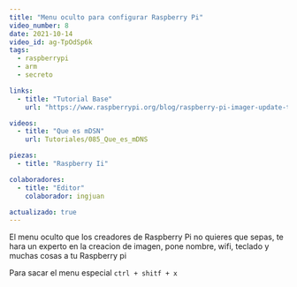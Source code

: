 ```yaml
---
title: "Menu oculto para configurar Raspberry Pi"
video_number: 8
date: 2021-10-14
video_id: ag-TpOdSp6k 
tags:
  - raspberrypi
  - arm
  - secreto

links:
  - title: "Tutorial Base"
    url: "https://www.raspberrypi.org/blog/raspberry-pi-imager-update-to-v1-6/"

videos:
  - title: "Que es mDSN"
    url: Tutoriales/085_Que_es_mDNS

piezas:
  - title: "Raspberry Ii"

colaboradores:
  - title: "Editor"
    colaborador: ingjuan

actualizado: true
---
```


El menu oculto que los creadores de Raspberry Pi no quieres que sepas, te hara un experto en la creacion de imagen, pone nombre, wifi, teclado y muchas cosas a tu Raspberry pi

Para sacar el menu especial `ctrl + shitf + x`

